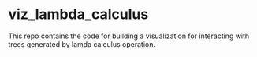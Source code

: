 # viz_lambda_calculus
This repo contains the code for building a visualization for interacting with trees generated by lamda calculus operation.

